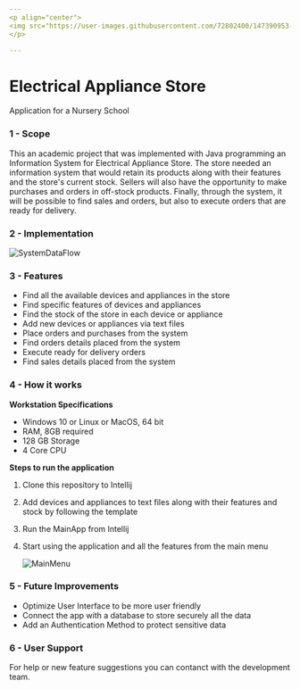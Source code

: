 ```yaml
---
<p align="center">
<img src="https://user-images.githubusercontent.com/72802400/147390953-1710cda5-3ec6-48bb-9e9a-545ed4f917ee.jpg" align="center"><img src="https://user-images.githubusercontent.com/72802400/147390801-6d7ec12e-b95a-4462-9816-05e6d87af24a.jpg" width ="90" height"100" align = "center">
</p>

---
```


# Electrical Appliance Store
Application for a Nursery School 

### 1 - Scope
This an academic project that was implemented with Java programming an Information System for Electrical Appliance Store. The store needed an information system that would retain its products along with their features and the store's current stock. Sellers will also have the opportunity to make purchases and orders in off-stock products. Finally, through the system, it will be possible to find sales and orders, but also to execute orders that are ready for delivery.

### 2 - Implementation
![SystemDataFlow](https://user-images.githubusercontent.com/72802400/147838107-bf448668-1ddb-4afe-b7b6-c1a01353ac96.png)

### 3 - Features
* Find all the available devices and appliances in the store
* Find specific features of devices and appliances
* Find the stock of the store in each device or appliance
* Add new devices or appliances via text files
* Place orders and purchases from the system
* Find orders details placed from the system
* Execute ready for delivery orders
* Find sales details placed from the system


### 4 - How it works

**Workstation Specifications**
- Windows 10 or Linux or MacOS, 64 bit
- RAM, 8GB required
- 128 GB Storage 
- 4 Core CPU

**Steps to run the application**
1. Clone this repository to Intellij
2. Add devices and appliances to text files along with their features and stock by following the template
3. Run the MainApp from Intellij
4. Start using the application and all the features from the main menu

   ![MainMenu](https://user-images.githubusercontent.com/72802400/147837623-50b90259-8962-42fa-9f09-dc3190284fb3.png)


### 5 - Future Improvements
- Optimize User Interface to be more user friendly
- Connect the app with a database to store securely all the data 
- Add an Authentication Method to protect sensitive data

### 6 - User Support
For help or new feature suggestions you can contanct with the development team.

